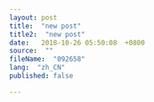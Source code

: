 ```yaml
---
layout: post
title:  "new post"
title2:  "new post"
date:   2018-10-26 05:50:08  +0800
source:  ""
fileName:  "092658"
lang:  "zh_CN"
published: false

---
```


